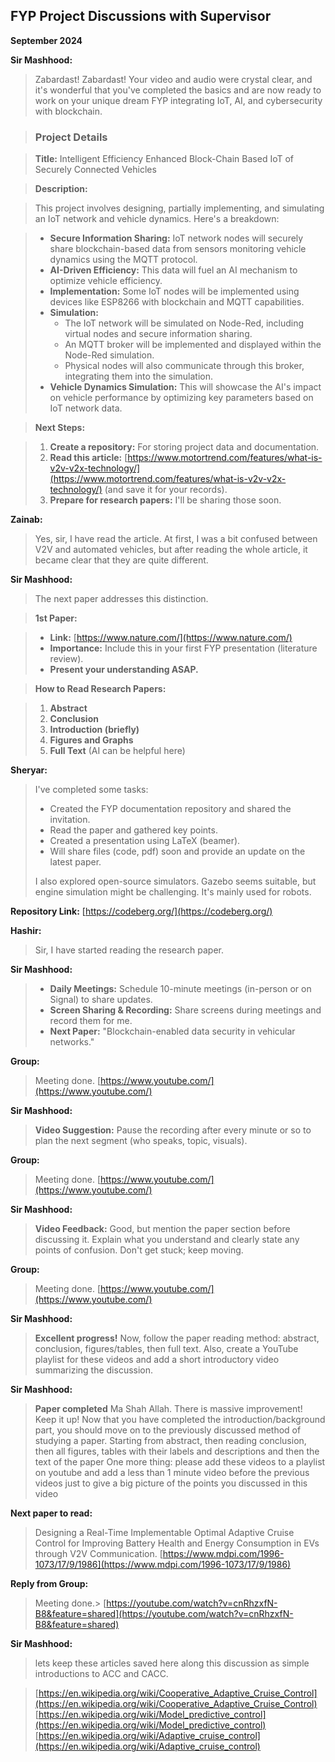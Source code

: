 ## FYP Project Discussions with Supervisor

**September 2024**

**Sir Mashhood:**

> Zabardast! Zabardast! Your video and audio were crystal clear, and it's wonderful that you've completed the basics and are now ready to work on your unique dream FYP integrating IoT, AI, and cybersecurity with blockchain.

> ### Project Details

> **Title:** Intelligent Efficiency Enhanced Block-Chain Based IoT of Securely Connected Vehicles

> **Description:**

> This project involves designing, partially implementing, and simulating an IoT network and vehicle dynamics.  Here's a breakdown:

> * **Secure Information Sharing:** IoT network nodes will securely share blockchain-based data from sensors monitoring vehicle dynamics using the MQTT protocol.
> * **AI-Driven Efficiency:** This data will fuel an AI mechanism to optimize vehicle efficiency.
> * **Implementation:**  Some IoT nodes will be implemented using devices like ESP8266 with blockchain and MQTT capabilities.
> * **Simulation:**
>    *  The IoT network will be simulated on Node-Red, including virtual nodes and secure information sharing.
>    *  An MQTT broker will be implemented and displayed within the Node-Red simulation.
>    *  Physical nodes will also communicate through this broker, integrating them into the simulation.
> * **Vehicle Dynamics Simulation:** This will showcase the AI's impact on vehicle performance by optimizing key parameters based on IoT network data.

> **Next Steps:**

> 1. **Create a repository:** For storing project data and documentation.
> 2. **Read this article:** [https://www.motortrend.com/features/what-is-v2v-v2x-technology/](https://www.motortrend.com/features/what-is-v2v-v2x-technology/) (and save it for your records).
> 3. **Prepare for research papers:** I'll be sharing those soon.

**Zainab:**

> Yes, sir, I have read the article. At first, I was a bit confused between V2V and automated vehicles, but after reading the whole article, it became clear that they are quite different.

**Sir Mashhood:**

> The next paper addresses this distinction.

> **1st Paper:**

> * **Link:** [https://www.nature.com/](https://www.nature.com/) 
> * **Importance:** Include this in your first FYP presentation (literature review).
> * **Present your understanding ASAP.**

> **How to Read Research Papers:**

> 1. **Abstract**
> 2. **Conclusion**
> 3. **Introduction (briefly)**
> 4. **Figures and Graphs**
> 5. **Full Text** (AI can be helpful here)


**Sheryar:**

> I've completed some tasks:
>
> * Created the FYP documentation repository and shared the invitation.
> * Read the paper and gathered key points.
> * Created a presentation using LaTeX (beamer).
> * Will share files (code, pdf) soon and provide an update on the latest paper.
>
> I also explored open-source simulators. Gazebo seems suitable, but engine simulation might be challenging. It's mainly used for robots.

**Repository Link:** [https://codeberg.org/](https://codeberg.org/) 

**Hashir:**

> Sir, I have started reading the research paper.


**Sir Mashhood:**

> * **Daily Meetings:** Schedule 10-minute meetings (in-person or on Signal) to share updates. 
> * **Screen Sharing & Recording:** Share screens during meetings and record them for me.
> * **Next Paper:**  "Blockchain-enabled data security in vehicular networks."


**Group:**

> Meeting done.
> [https://www.youtube.com/](https://www.youtube.com/)


**Sir Mashhood:**

> **Video Suggestion:**  Pause the recording after every minute or so to plan the next segment (who speaks, topic, visuals).


**Group:**

> Meeting done.
> [https://www.youtube.com/](https://www.youtube.com/)


**Sir Mashhood:**

> **Video Feedback:** Good, but mention the paper section before discussing it.  Explain what you understand and clearly state any points of confusion. Don't get stuck; keep moving.


**Group:**

> Meeting done.
> [https://www.youtube.com/](https://www.youtube.com/)


**Sir Mashhood:**

> **Excellent progress!**  Now, follow the paper reading method: abstract, conclusion, figures/tables, then full text.  Also, create a YouTube playlist for these videos and add a short introductory video summarizing the discussion.

**Sir Mashhood:**
> **Paper completed** Ma Shah Allah. There is massive improvement! Keep it up! Now that you have completed the introduction/background part, you should move on to the previously discussed method of studying a paper. Starting from abstract, then reading conclusion, then all figures, tables with their labels and descriptions and then the text of the paper
One more thing: please add these videos to a playlist on youtube and add a less than 1 minute video before the previous videos just to give a big picture of the points you discussed in this video

**Next paper to read:**
> Designing a Real-Time Implementable Optimal Adaptive Cruise Control for Improving Battery Health and Energy Consumption in EVs through V2V Communication.
> [https://www.mdpi.com/1996-1073/17/9/1986](https://www.mdpi.com/1996-1073/17/9/1986)

**Reply from Group:**
> Meeting done.>
> [https://youtube.com/watch?v=cnRhzxfN-B8&feature=shared](https://youtube.com/watch?v=cnRhzxfN-B8&feature=shared)

**Sir Mashhood:**
> lets keep these articles saved here along this discussion as simple introductions to ACC and CACC.

> [https://en.wikipedia.org/wiki/Cooperative_Adaptive_Cruise_Control](https://en.wikipedia.org/wiki/Cooperative_Adaptive_Cruise_Control)
> [https://en.wikipedia.org/wiki/Model_predictive_control](https://en.wikipedia.org/wiki/Model_predictive_control)
> [https://en.wikipedia.org/wiki/Adaptive_cruise_control](https://en.wikipedia.org/wiki/Adaptive_cruise_control)
